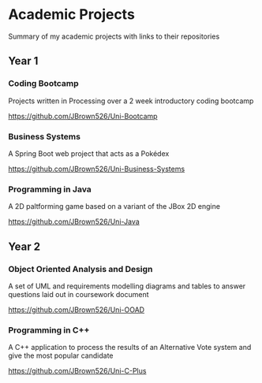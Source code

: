 # Academic Projects
Summary of my academic projects with links to their repositories

## Year 1

### Coding Bootcamp
Projects written in Processing over a 2 week introductory coding bootcamp

https://github.com/JBrown526/Uni-Bootcamp

### Business Systems
A Spring Boot web project that acts as a Pokédex

https://github.com/JBrown526/Uni-Business-Systems

### Programming in Java
A 2D paltforming game based on a variant of the JBox 2D engine

https://github.com/JBrown526/Uni-Java

## Year 2

### Object Oriented Analysis and Design
A set of UML and requirements modelling diagrams and tables to answer questions laid out in coursework document

https://github.com/JBrown526/Uni-OOAD

### Programming in C++
A C++ application to process the results of an Alternative Vote system and give the most popular candidate

https://github.com/JBrown526/Uni-C-Plus
